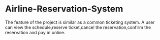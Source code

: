 # Airline-Reservation-System
The feature of the project is similar as a common ticketing system. A user can view the schedule,reserve ticket,cancel the reservation,confirm the reservation and pay in online.

